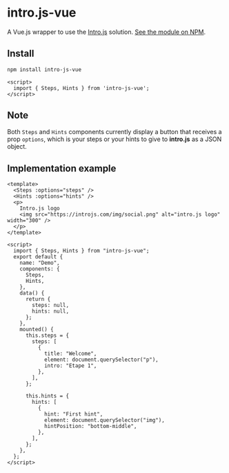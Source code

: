 # intro.js-vue

A Vue.js wrapper to use the [Intro.js](https://introjs.com/) solution.
[See the module on NPM](https://www.npmjs.com/package/intro-js-vue).

## Install

```bash
npm install intro-js-vue
```

```vue
<script>
  import { Steps, Hints } from 'intro-js-vue';
</script>
```

## Note

Both `Steps` and `Hints` components currently display a button that receives a prop `options`, which is your steps or your hints to give to **intro.js** as a JSON object.

## Implementation example

```vue
<template>
  <Steps :options="steps" />
  <Hints :options="hints" />
  <p>
    Intro.js logo
    <img src="https://introjs.com/img/social.png" alt="intro.js logo" width="300" />
  </p>
</template>

<script>
  import { Steps, Hints } from "intro-js-vue";
  export default {
    name: "Demo",
    components: {
      Steps,
      Hints,
    },
    data() {
      return {
        steps: null,
        hints: null,
      };
    },
    mounted() {
      this.steps = {
        steps: [
          {
            title: "Welcome",
            element: document.querySelector("p"),
            intro: "Etape 1",
          },
        ],
      };
      
      this.hints = {
        hints: [
          {
            hint: "First hint",
            element: document.querySelector("img"),
            hintPosition: "bottom-middle",
          },
        ],
      };
    },
  };
</script>
```
